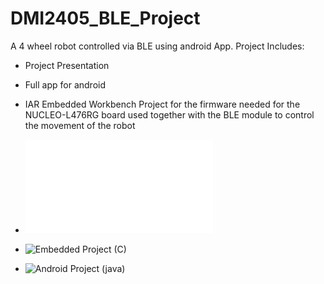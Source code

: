 # DMI2405_BLE_Project

A 4 wheel robot controlled via BLE using android App. Project Includes:

- Project Presentation
- Full app for android
- IAR Embedded Workbench Project for the firmware needed for the NUCLEO-L476RG board used together with the BLE module to control the movement of the robot


- ![Project Presentation](/UTILS/Presentation.pdf)
- ![Embedded Project (C)](/EmbeddedProjectC/)
- ![Android Project (java)](/FinalProject/)
